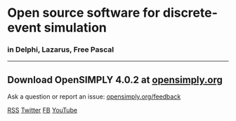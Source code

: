 # Open source software for discrete-event simulation
### in Delphi, Lazarus, Free Pascal
**********************************************************************************
## Download OpenSIMPLY 4.0.2 at [opensimply.org](https://opensimply.org/) 
 
Ask a question or report an issue: [opensimply.org/feedback](https://opensimply.org/feedback/)

[RSS](https://opensimply.org/feed.php) 
[Twitter](https://www.twitter.com/OpenSIMPLY)
[FB](https://www.facebook.com/OpenSIMPLY-1870256963235731) 
[YouTube](https://www.youtube.com/channel/UC2zS4bym5NrhxqtBBWv5lzg)
